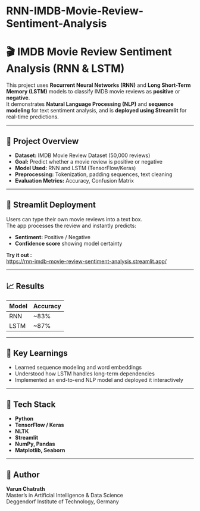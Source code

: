# RNN-IMDB-Movie-Review-Sentiment-Analysis
# 🎬 IMDB Movie Review Sentiment Analysis (RNN & LSTM)

This project uses **Recurrent Neural Networks (RNN)** and **Long Short-Term Memory (LSTM)** models to classify IMDB movie reviews as **positive** or **negative**.  
It demonstrates **Natural Language Processing (NLP)** and **sequence modeling** for text sentiment analysis, and is **deployed using Streamlit** for real-time predictions.

---

## 🧩 Project Overview
- **Dataset:** IMDB Movie Review Dataset (50,000 reviews)
- **Goal:** Predict whether a movie review is positive or negative
- **Model Used:** RNN and LSTM (TensorFlow/Keras)
- **Preprocessing:** Tokenization, padding sequences, text cleaning
- **Evaluation Metrics:** Accuracy, Confusion Matrix

---

## 🚀 Streamlit Deployment
Users can type their own movie reviews into a text box.  
The app processes the review and instantly predicts:
- **Sentiment:** Positive / Negative  
- **Confidence score** showing model certainty  

**Try it out :**  
https://rnn-imdb-movie-review-sentiment-analysis.streamlit.app/

---

## 📈 Results
| Model | Accuracy |
|--------|-----------|
| RNN | ~83% |
| LSTM | ~87% |

---

## 🧠 Key Learnings
- Learned sequence modeling and word embeddings  
- Understood how LSTM handles long-term dependencies  
- Implemented an end-to-end NLP model and deployed it interactively  

---

## 🧰 Tech Stack
- **Python**
- **TensorFlow / Keras**
- **NLTK**
- **Streamlit**
- **NumPy, Pandas**
- **Matplotlib, Seaborn**

---

## 🔗 Author
**Varun Chatrath**  
Master’s in Artificial Intelligence & Data Science  
Deggendorf Institute of Technology, Germany  
